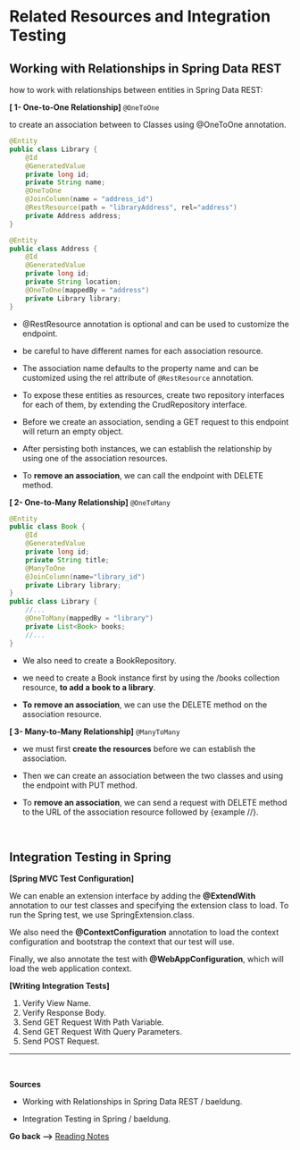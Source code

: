 # Related Resources and Integration Testing

## Working with Relationships in Spring Data REST

how to work with relationships between entities in Spring Data REST:

**[ 1- One-to-One Relationship]** `@OneToOne`

to create an association between to Classes using @OneToOne annotation.

```java
@Entity
public class Library {
    @Id
    @GeneratedValue
    private long id;
    private String name;
    @OneToOne
    @JoinColumn(name = "address_id")
    @RestResource(path = "libraryAddress", rel="address")
    private Address address;
}

@Entity
public class Address {
    @Id
    @GeneratedValue
    private long id;
    private String location;
    @OneToOne(mappedBy = "address")
    private Library library;
}
```

- @RestResource annotation is optional and can be used to customize the endpoint.

- be careful to have different names for each association resource.

- The association name defaults to the property name and can be customized using the rel attribute of `@RestResource` annotation.

- To expose these entities as resources, create two repository interfaces for each of them, by extending the CrudRepository interface.

- Before we create an association, sending a GET request to this endpoint will return an empty object.

- After persisting both instances, we can establish the relationship by using one of the association resources.

- To **remove an association**, we can call the endpoint with DELETE method.

**[ 2- One-to-Many Relationship]** `@OneToMany`

```java
@Entity
public class Book {
    @Id
    @GeneratedValue
    private long id;
    private String title;
    @ManyToOne
    @JoinColumn(name="library_id")
    private Library library;
}
public class Library {
    //...
    @OneToMany(mappedBy = "library")
    private List<Book> books;
    //...
}
```

- We also need to create a BookRepository.

- we need to create a Book instance first by using the /books collection resource, **to add a book to a library**.

- **To remove an association**, we can use the DELETE method on the association resource.

**[ 3- Many-to-Many Relationship]** `@ManyToMany`

- we must first **create the resources** before we can establish the association.

- Then we can create an association between the two classes and using the endpoint with PUT method.

- To **remove an association**, we can send a request with DELETE method to the URL of the association resource followed by {example //}.

<br>

## Integration Testing in Spring

**[Spring MVC Test Configuration]**

We can enable an extension interface by adding the **@ExtendWith** annotation to our test classes and specifying the extension class to load. To run the Spring test, we use SpringExtension.class.

We also need the **@ContextConfiguration** annotation to load the context configuration and bootstrap the context that our test will use.

Finally, we also annotate the test with **@WebAppConfiguration**, which will load the web application context.

**[Writing Integration Tests]**

1. Verify View Name.
2. Verify Response Body.
3. Send GET Request With Path Variable.
4. Send GET Request With Query Parameters.
5. Send POST Request.

<hr>
<br>

**Sources**

- Working with Relationships in Spring Data REST / baeldung.

- Integration Testing in Spring / baeldung.

**Go back -->** [Reading Notes](https://aseel-dweedar.github.io/reading-notes/)
